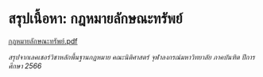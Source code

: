 # สรุปเนื้อหา: กฎหมายลักษณะทรัพย์

[กฎหมายลักษณะทรัพย์.pdf](https://raw.githubusercontent.com/wattanit/thai-law-summaries/main/%E0%B8%81%E0%B8%8E%E0%B8%AB%E0%B8%A1%E0%B8%B2%E0%B8%A2%E0%B8%A5%E0%B8%B1%E0%B8%81%E0%B8%A9%E0%B8%93%E0%B8%B0%E0%B8%97%E0%B8%A3%E0%B8%B1%E0%B8%9E%E0%B8%A2%E0%B9%8C/%E0%B8%81%E0%B8%8E%E0%B8%AB%E0%B8%A1%E0%B8%B2%E0%B8%A2%E0%B8%A5%E0%B8%B1%E0%B8%81%E0%B8%A9%E0%B8%93%E0%B8%B0%E0%B8%97%E0%B8%A3%E0%B8%B1%E0%B8%9E%E0%B8%A2%E0%B9%8C.pdf)

_สรุปจากเลคเชอร์วิชาหลักพื้นฐานกฎหมาย คณะนิติศาสตร์ จุฬาลงกรณ์มหาวิทยาลัย ภาคบันฑิต ปีการศึกษา 2566_
